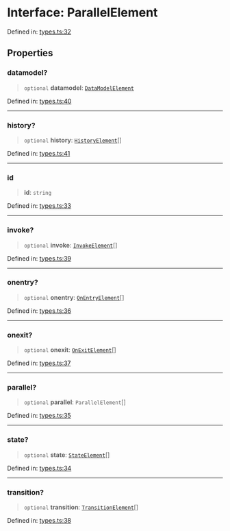 # Interface: ParallelElement

Defined in: [types.ts:32](https://github.com/caweinshenker/sxcml-js/blob/957847bdc6405b8502a575517be9bde5a1c195dc/src/types.ts#L32)

## Properties

### datamodel?

> `optional` **datamodel**: [`DataModelElement`](DataModelElement.md)

Defined in: [types.ts:40](https://github.com/caweinshenker/sxcml-js/blob/957847bdc6405b8502a575517be9bde5a1c195dc/src/types.ts#L40)

***

### history?

> `optional` **history**: [`HistoryElement`](HistoryElement.md)[]

Defined in: [types.ts:41](https://github.com/caweinshenker/sxcml-js/blob/957847bdc6405b8502a575517be9bde5a1c195dc/src/types.ts#L41)

***

### id

> **id**: `string`

Defined in: [types.ts:33](https://github.com/caweinshenker/sxcml-js/blob/957847bdc6405b8502a575517be9bde5a1c195dc/src/types.ts#L33)

***

### invoke?

> `optional` **invoke**: [`InvokeElement`](InvokeElement.md)[]

Defined in: [types.ts:39](https://github.com/caweinshenker/sxcml-js/blob/957847bdc6405b8502a575517be9bde5a1c195dc/src/types.ts#L39)

***

### onentry?

> `optional` **onentry**: [`OnEntryElement`](OnEntryElement.md)[]

Defined in: [types.ts:36](https://github.com/caweinshenker/sxcml-js/blob/957847bdc6405b8502a575517be9bde5a1c195dc/src/types.ts#L36)

***

### onexit?

> `optional` **onexit**: [`OnExitElement`](OnExitElement.md)[]

Defined in: [types.ts:37](https://github.com/caweinshenker/sxcml-js/blob/957847bdc6405b8502a575517be9bde5a1c195dc/src/types.ts#L37)

***

### parallel?

> `optional` **parallel**: `ParallelElement`[]

Defined in: [types.ts:35](https://github.com/caweinshenker/sxcml-js/blob/957847bdc6405b8502a575517be9bde5a1c195dc/src/types.ts#L35)

***

### state?

> `optional` **state**: [`StateElement`](StateElement.md)[]

Defined in: [types.ts:34](https://github.com/caweinshenker/sxcml-js/blob/957847bdc6405b8502a575517be9bde5a1c195dc/src/types.ts#L34)

***

### transition?

> `optional` **transition**: [`TransitionElement`](TransitionElement.md)[]

Defined in: [types.ts:38](https://github.com/caweinshenker/sxcml-js/blob/957847bdc6405b8502a575517be9bde5a1c195dc/src/types.ts#L38)
